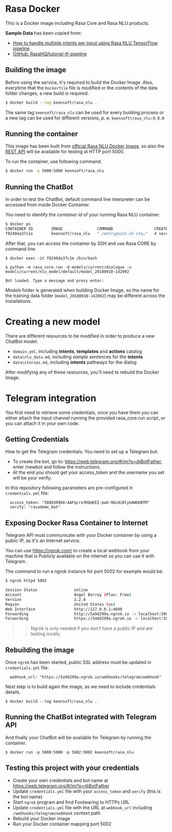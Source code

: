 # Rasa Docker

This is a Docker image including Rasa Core and Rasa NLU products.

**Sample Data** has been copied from:

* [How to handle multiple intents per input using Rasa NLU TensorFlow pipeline](https://blog.rasa.com/how-to-handle-multiple-intents-per-input-using-rasa-nlu-tensorflow-pipeline/)
* [GitHub: RasaHQ/tutorial-tf-pipeline](https://github.com/RasaHQ/tutorial-tf-pipeline)

## Building the image

Before using the service, it's required to build the Docker Image. Also, everytime that the `Dockerfile` file is modified or the contents of the data folder changes, a new build is required. 

```bash
$ docker build --tag keensoft/rasa_nlu .
```

The same tag `keensoft/rasa_nlu` can be used for every building process or a new tag can be used for different versions, p. e. `keensoft\rasa_nlu:0.8.0` 

## Running the container

This image has been built from [official Rasa NLU Docker Image](https://hub.docker.com/r/rasa/rasa_nlu/), so also the [REST API](https://rasa.com/docs/nlu/http/) will be available for testing at HTTP port 5000. 

To run the container, use following command.

```bash
$ docker run -p 5000:5000 keensoft/rasa_nlu
```

## Running the ChatBot

In order to test the ChatBot, default command line interpreter can be accessed from inside Docker Container.

You need to identify the *container id* of your running Rasa NLU container.

```bash
$ docker ps
CONTAINER ID        IMAGE               COMMAND                  CREATED             STATUS              PORTS                    NAMES
f0240da37c1e        keensoft/rasa_nlu   "./entrypoint.sh sta…"   4 seconds ago       Up 3 seconds        0.0.0.0:5000->5000/tcp   epic_engelbart
```

After that, you can access the container by SSH and use Rasa CORE by command line.

```
$ docker exec -it f0240da37c1e /bin/bash

$ python -m rasa_core.run -d models/current/dialogue -u models/current/nlu_model/default/model_20180910-142902

Bot loaded. Type a message and press enter:
```

*Models* folder is generated when building Docker Image, so the name for the training data folder (`model_20180910-142902`) may be different across the installations.


# Creating a new model

There are different resources to be modified in order to produce a new ChatBot model:

* `domain.yml`, including **intents**, **templates** and **actions** catalog
* `data\nlu_data.md`, including *sample* sentences for the **intents**
* `data\stories.md`, including **intents** pathways for the dialog

After modifying any of these resources, you'll need to rebuild the Docker Image.

# Telegram integration

You first need to retrieve some credentials, once you have them you can either attach the input channel running the provided rasa_core.run script, or you can attach it in your own code.

## Getting Credentials

How to get the Telegram credentials: You need to set up a Telegram bot.

* To create the bot, go to: https://web.telegram.org/#/im?p=@BotFather, enter /newbot and follow the instructions.
* At the end you should get your access_token and the username you set will be your verify.

In this repository following parameters are pre-configured in `credentials.yml` file:

```
  access_token: "588830968:AAFqcre3RQmEEZ-pwU-9DLNiBlykAWGKBTM"
  verify: "rasademo_bot"
```

## Exposing Docker Rasa Container to Internet 

Telegram API must communicate with your Docker container by using a public IP, as it's an Internet service.

You can use https://ngrok.com/ to create a local webhook from your machine that is Publicly available on the internet so you can use it with Telegram.

The command to run a ngrok instance for port 5002 for example would be:

```bash
$ ngrok httpd 5002

Session Status                online
Account                       Angel Borroy (Plan: Free)
Version                       2.2.8
Region                        United States (us)
Web Interface                 http://127.0.0.1:4040
Forwarding                    http://5a9d299a.ngrok.io -> localhost:5002
Forwarding                    https://5a9d299a.ngrok.io -> localhost:5002
```

>> Ngrok is only needed if you don’t have a public IP and are testing locally


## Rebuilding the image

Once `ngrok` has been started, public SSL address must be updated in `credentials.yml` file:

```
  webhook_url: "https://5a9d299a.ngrok.io/webhooks/telegram/webhook"
```

Next step is to build again the image, as we need to include credentials details.

```
$ docker build --tag keensoft/rasa_nlu .
```

## Running the ChatBot integrated with Telegram API

And finally your ChatBot will be available for Telegram by running the container.

```
$ docker run -p 5000:5000 -p 5002:5002 keensoft/rasa_nlu
```

## Testing this project with your credentials

* Create your own credentials and bot name at https://web.telegram.org/#/im?p=@BotFather
* Update `credentials.yml` file with your `access_token` and `verify` (this is the bot name)
* Start `ngrok` program and find Fordwaring to HTTPs URL
* Update `credentials.yml` file with the URL at `webhook_url` including `/webhooks/telegram/webhook` context path
* Rebuild your Docker image
* Run your Docker container mapping port 5002 